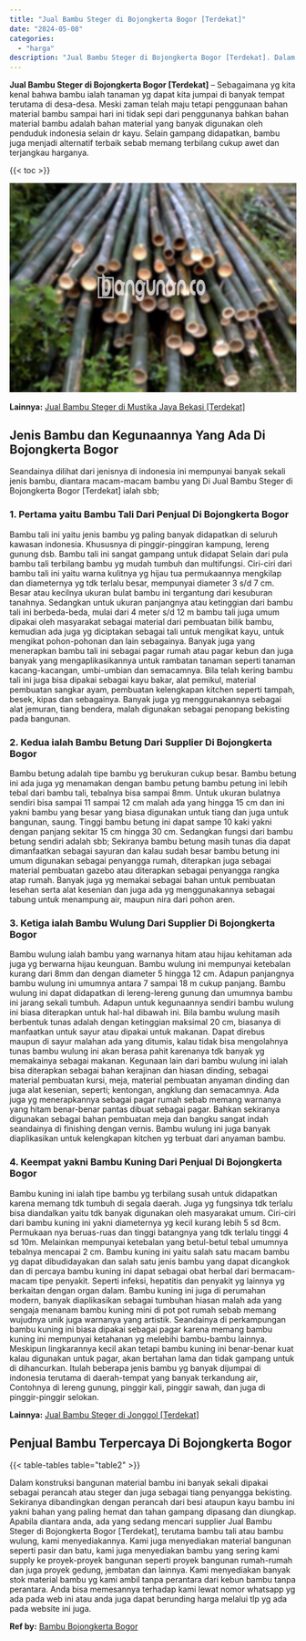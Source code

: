 ```yaml
---
title: "Jual Bambu Steger di Bojongkerta Bogor [Terdekat]"
date: "2024-05-08"
categories: 
  - "harga"
description: "Jual Bambu Steger di Bojongkerta Bogor [Terdekat]. Dalam konstruksi bangunan material bambu ini banyak sekali dipakai sebagai perancah atau steger dan juga s..."
---
```


**Jual Bambu Steger di Bojongkerta Bogor \[Terdekat\]** – Sebagaimana yg kita kenal bahwa bambu ialah tanaman yg dapat kita jumpai di banyak tempat terutama di desa-desa. Meski zaman telah maju tetapi penggunaan bahan material bambu sampai hari ini tidak sepi dari penggunanya bahkan bahan material bambu adalah bahan material yang banyak digunakan oleh penduduk indonesia selain dr kayu. Selain gampang didapatkan, bambu juga menjadi alternatif terbaik sebab memang terbilang cukup awet dan terjangkau harganya.

{{< toc >}}

![Jual Bambu Steger di Bojongkerta Bogor [Terdekat]](/images/jual-bambu-tali-04.png)

**Lainnya:** [Jual Bambu Steger di Mustika Jaya Bekasi \[Terdekat\]](https://bambu.bangunan.co/jual-bambu-steger-di-mustika-jaya-bekasi-terdekat/)

## Jenis Bambu dan Kegunaannya Yang Ada Di Bojongkerta Bogor

Seandainya dilihat dari jenisnya di indonesia ini mempunyai banyak sekali jenis bambu, diantara macam-macam bambu yang Di Jual Bambu Steger di Bojongkerta Bogor \[Terdekat\] ialah sbb;

### 1\. Pertama yaitu Bambu Tali Dari Penjual Di Bojongkerta Bogor

Bambu tali ini yaitu jenis bambu yg paling banyak didapatkan di seluruh kawasan indonesia. Khususnya di pinggir-pinggiran kampung, lereng gunung dsb. Bambu tali ini sangat gampang untuk didapat Selain dari pula bambu tali terbilang bambu yg mudah tumbuh dan multifungsi. Ciri-ciri dari bambu tali ini yaitu warna kulitnya yg hijau tua permukaannya mengkilap dan diameternya yg tdk terlalu besar, mempunyai diameter 3 s/d 7 cm. Besar atau kecilnya ukuran bulat bambu ini tergantung dari kesuburan tanahnya. Sedangkan untuk ukuran panjangnya atau ketinggian dari bambu tali ini berbeda-beda, mulai dari 4 meter s/d 12 m bambu tali juga umum dipakai oleh masyarakat sebagai material dari pembuatan bilik bambu, kemudian ada juga yg diciptakan sebagai tali untuk mengikat kayu, untuk mengikat pohon-pohonan dan lain sebagainya. Banyak juga yang menerapkan bambu tali ini sebagai pagar rumah atau pagar kebun dan juga banyak yang mengaplikasikannya untuk rambatan tanaman seperti tanaman kacang-kacangan, umbi-umbian dan semacamnya. Bila telah kering bambu tali ini juga bisa dipakai sebagai kayu bakar, alat pemikul, material pembuatan sangkar ayam, pembuatan kelengkapan kitchen seperti tampah, besek, kipas dan sebagainya. Banyak juga yg menggunakannya sebagai alat jemuran, tiang bendera, malah digunakan sebagai penopang bekisting pada bangunan.

### 2\. Kedua ialah Bambu Betung Dari Supplier Di Bojongkerta Bogor

Bambu betung adalah tipe bambu yg berukuran cukup besar. Bambu betung ini ada juga yg menamakan dengan bambu petung bambu petung ini lebih tebal dari bambu tali, tebalnya bisa sampai 8mm. Untuk ukuran bulatnya sendiri bisa sampai 11 sampai 12 cm malah ada yang hingga 15 cm dan ini yakni bambu yang besar yang biasa digunakan untuk tiang dan juga untuk bangunan, saung. Tinggi bambu betung ini dapat sampe 10 kaki yakni dengan panjang sekitar 15 cm hingga 30 cm. Sedangkan fungsi dari bambu betung sendiri adalah sbb; Sekiranya bambu betung masih tunas dia dapat dimanfaatkan sebagai sayuran dan kalau sudah besar bambu betung ini umum digunakan sebagai penyangga rumah, diterapkan juga sebagai material pembuatan gazebo atau diterapkan sebagai penyangga rangka atap rumah. Banyak juga yg memakai sebagai bahan untuk pembuatan lesehan serta alat kesenian dan juga ada yg menggunakannya sebagai tabung untuk menampung air, maupun nira dari pohon aren.

### 3\. Ketiga ialah Bambu Wulung Dari Supplier Di Bojongkerta Bogor

Bambu wulung ialah bambu yang warnanya hitam atau hijau kehitaman ada juga yg berwarna hijau keunguan. Bambu wulung ini mempunyai ketebalan kurang dari 8mm dan dengan diameter 5 hingga 12 cm. Adapun panjangnya bambu wulung ini umumnya antara 7 sampai 18 m cukup panjang. Bambu wulung ini dapat didapatkan di lereng-lereng gunung dan umumnya bambu ini jarang sekali tumbuh. Adapun untuk kegunaannya sendiri bambu wulung ini biasa diterapkan untuk hal-hal dibawah ini. Bila bambu wulung masih berbentuk tunas adalah dengan ketinggian maksimal 20 cm, biasanya di manfaatkan untuk sayur atau dipakai untuk makanan. Dapat direbus maupun di sayur malahan ada yang ditumis, kalau tidak bisa mengolahnya tunas bambu wulung ini akan berasa pahit karenanya tdk banyak yg memakainya sebagai makanan. Kegunaan lain dari bambu wulung ini ialah bisa diterapkan sebagai bahan kerajinan dan hiasan dinding, sebagai material pembuatan kursi, meja, material pembuatan anyaman dinding dan juga alat kesenian, seperti; kentongan, angklung dan semacamnya. Ada juga yg menerapkannya sebagai pagar rumah sebab memang warnanya yang hitam benar-benar pantas dibuat sebagai pagar. Bahkan sekiranya digunakan sebagai bahan pembuatan meja dan bangku sangat indah seandainya di finishing dengan vernis. Bambu wulung ini juga banyak diaplikasikan untuk kelengkapan kitchen yg terbuat dari anyaman bambu.

### 4\. Keempat yakni Bambu Kuning Dari Penjual Di Bojongkerta Bogor

Bambu kuning ini ialah tipe bambu yg terbilang susah untuk didapatkan karena memang tdk tumbuh di segala daerah. Juga yg fungsinya tdk terlalu bisa diandalkan yaitu tdk banyak digunakan oleh masyarakat umum. Ciri-ciri dari bambu kuning ini yakni diameternya yg kecil kurang lebih 5 sd 8cm. Permukaan nya beruas-ruas dan tinggi batangnya yang tdk terlalu tinggi 4 sd 10m. Melainkan mempunyai ketebalan yang betul-betul tebal umumnya tebalnya mencapai 2 cm. Bambu kuning ini yaitu salah satu macam bambu yg dapat dibudidayakan dan salah satu jenis bambu yang dapat dicangkok dan di percaya bambu kuning ini dapat sebagai obat herbal dari bermacam-macam tipe penyakit. Seperti infeksi, hepatitis dan penyakit yg lainnya yg berkaitan dengan organ dalam. Bambu kuning ini juga di perumahan modern, banyak diaplikasikan sebagai tumbuhan hiasan malah ada yang sengaja menanam bambu kuning mini di pot pot rumah sebab memang wujudnya unik juga warnanya yang artistik. Seandainya di perkampungan bambu kuning ini biasa dipakai sebagai pagar karena memang bambu kuning ini mempunyai ketahanan yg melebihi bambu-bambu lainnya. Meskipun lingkarannya kecil akan tetapi bambu kuning ini benar-benar kuat kalau digunakan untuk pagar, akan bertahan lama dan tidak gampang untuk di dihancurkan. Itulah beberapa jenis bambu yg banyak dijumpai di indonesia terutama di daerah-tempat yang banyak terkandung air, Contohnya di lereng gunung, pinggir kali, pinggir sawah, dan juga di pinggir-pinggir selokan.

**Lainnya:** [Jual Bambu Steger di Jonggol \[Terdekat\]](https://bambu.bangunan.co/jual-bambu-steger-di-jonggol-terdekat/)

## Penjual Bambu Terpercaya Di Bojongkerta Bogor

{{< table-tables table="table2" >}}

Dalam konstruksi bangunan material bambu ini banyak sekali dipakai sebagai perancah atau steger dan juga sebagai tiang penyangga bekisting. Sekiranya dibandingkan dengan perancah dari besi ataupun kayu bambu ini yakni bahan yang paling hemat dan tahan gampang dipasang dan diungkap. Apabila diantara anda, ada yang sedang mencari supplier Jual Bambu Steger di Bojongkerta Bogor \[Terdekat\], terutama bambu tali atau bambu wulung, kami menyediakannya. Kami juga menyediakan material bangunan seperti pasir dan batu, kami juga menyediakan bambu yang sering kami supply ke proyek-proyek bangunan seperti proyek bangunan rumah-rumah dan juga proyek gedung, jembatan dan lainnya. Kami menyediakan banyak stok material bambu yg kami ambil tanpa perantara dari kebun bambu tanpa perantara. Anda bisa memesannya terhadap kami lewat nomor whatsapp yg ada pada web ini atau anda juga dapat berunding harga melalui tlp yg ada pada website ini juga.

**Ref by:** [Bambu Bojongkerta Bogor](https://id.wikipedia.org/wiki/Bambu)
